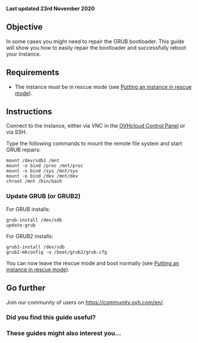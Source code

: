 **Last updated 23rd November 2020**

Objective
---------

In some cases you might need to repair the GRUB bootloader. This guide will show you how to easily repair the bootloader and successfully reboot your instance.

Requirements
------------

* The instance must be in rescue mode (see [Putting an instance in rescue mode](https://docs.ovh.com/gb/en/public-cloud/put_an_instance_in_rescue_mode)).

Instructions
------------

Connect to the instance, either via VNC in the [OVHcloud Control Panel](https://www.ovh.com/auth/?action=gotomanager&from=https://www.ovh.co.uk/&ovhSubsidiary=GB) or via SSH.

Type the following commands to mount the remote file system and start GRUB repairs:

    mount /dev/sdb1 /mnt
    mount -o bind /proc /mnt/proc
    mount -o bind /sys /mnt/sys
    mount -o bind /dev /mnt/dev
    chroot /mnt /bin/bash

### Update GRUB (or GRUB2)

For GRUB installs:

    grub-install /dev/sdb
    update-grub

For GRUB2 installs:

    grub2-install /dev/sdb
    grub2-mkconfig -o /boot/grub2/grub.cfg

You can now leave the rescue mode and boot normally (see [Putting an instance in rescue mode](https://docs.ovh.com/gb/en/public-cloud/put_an_instance_in_rescue_mode)).

Go further
----------

Join our community of users on <https://community.ovh.com/en/>.

### Did you find this guide useful?

### These guides might also interest you…